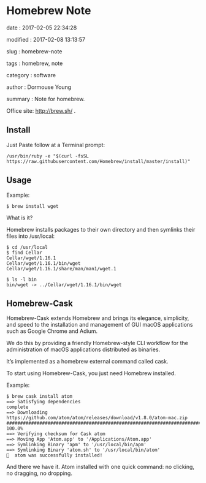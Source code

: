 Homebrew Note
=============

date
:   2017-02-05 22:34:28

modified
:   2017-02-08 13:13:57

slug
:   homebrew-note

tags
:   homebrew, note

category
:   software

author
:   Dormouse Young

summary
:   Note for homebrew.

Office site: <http://brew.sh/> .

Install
-------

Just Paste follow at a Terminal prompt:

    /usr/bin/ruby -e "$(curl -fsSL https://raw.githubusercontent.com/Homebrew/install/master/install)"

Usage
-----

Example:

    $ brew install wget

What is it?

Homebrew installs packages to their own directory and then symlinks
their files into /usr/local:

    $ cd /usr/local
    $ find Cellar
    Cellar/wget/1.16.1
    Cellar/wget/1.16.1/bin/wget
    Cellar/wget/1.16.1/share/man/man1/wget.1

    $ ls -l bin
    bin/wget -> ../Cellar/wget/1.16.1/bin/wget

Homebrew-Cask
-------------

Homebrew-Cask extends Homebrew and brings its elegance, simplicity, and
speed to the installation and management of GUI macOS applications such
as Google Chrome and Adium.

We do this by providing a friendly Homebrew-style CLI workflow for the
administration of macOS applications distributed as binaries.

It’s implemented as a homebrew external command called cask.

To start using Homebrew-Cask, you just need Homebrew installed.

Example:

    $ brew cask install atom
    ==> Satisfying dependencies
    complete
    ==> Downloading https://github.com/atom/atom/releases/download/v1.8.0/atom-mac.zip
    ######################################################################## 100.0%
    ==> Verifying checksum for Cask atom
    ==> Moving App 'Atom.app' to '/Applications/Atom.app'
    ==> Symlinking Binary 'apm' to '/usr/local/bin/apm'
    ==> Symlinking Binary 'atom.sh' to '/usr/local/bin/atom'
    🍺  atom was successfully installed!

And there we have it. Atom installed with one quick command: no
clicking, no dragging, no dropping.
